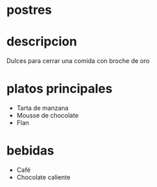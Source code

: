 # postres 

# descripcion 
Dulces para cerrar una comida con broche de oro

# platos principales 
- Tarta de manzana
- Mousse de chocolate
- Flan

# bebidas 
- Café 
- Chocolate caliente